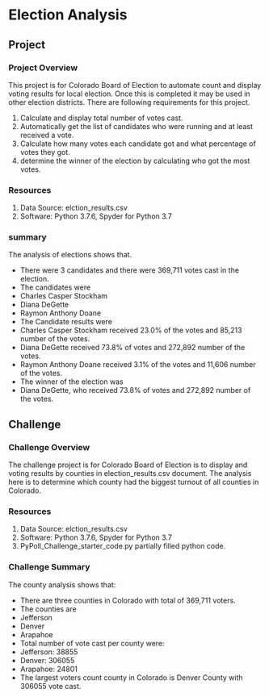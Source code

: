 # Election Analysis
## Project
### Project Overview
This project is for Colorado Board of Election to automate count and display voting results for local election. Once this is completed it may be used in other election districts. There are following requirements for this project.
1.	Calculate and display total number of votes cast.
2.	Automatically get the list of candidates who were running and at least received a vote. 
3.	Calculate how many votes each candidate got and what percentage of votes they got. 
4.	determine the winner of the election by calculating who got the most votes. 

### Resources
1.	Data Source: elction_results.csv
2.	Software: Python 3.7.6, Spyder for Python 3.7

### summary 
The analysis of elections shows that. 
-	There were 3 candidates and there were 369,711 votes cast in the election. 
  -	The candidates were 
  -	Charles Casper Stockham
  -	Diana DeGette
  -	Raymon Anthony Doane
-	The Candidate results were 
  -	Charles Casper Stockham received 23.0% of the votes and 85,213 number of the votes.
  -	Diana DeGette received 73.8% of votes and 272,892 number of the votes.
  -	Raymon Anthony Doane received 3.1% of the votes and 11,606 number of the votes.
-	The winner of the election was  
  -	Diana DeGette, who received 73.8% of votes and 272,892 number of the votes.

## Challenge 
### Challenge Overview
The challenge project is for Colorado Board of Election is to display and voting results by counties in election_results.csv document. The analysis here is to determine which county had the biggest turnout of all counties in Colorado. 
### Resources 
1.	Data Source: elction_results.csv
2.	Software: Python 3.7.6, Spyder for Python 3.7
3.	PyPoll_Challenge_starter_code.py partially filled python code. 

### Challenge Summary
The county analysis shows that:
-	There are three counties in Colorado with total of 369,711 voters.
-	The counties are 
  -	Jefferson 
  -	Denver 
  -	Arapahoe
-	Total number of vote cast per county were:
  -	Jefferson: 38855
  -	Denver: 306055
  -	Arapahoe: 24801
-	The largest voters count county in Colorado is Denver County with 306055 vote cast.
